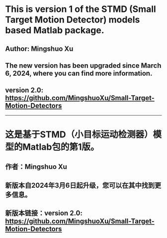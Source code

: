# This is version 1 of the STMD (Small Target Motion Detector) models based Matlab package.
## Author: Mingshuo Xu
## The new version has been upgraded since March 6, 2024, where you can find more information.
## version 2.0: https://github.com/MingshuoXu/Small-Target-Motion-Detectors

------------------------
# 这是基于STMD（小目标运动检测器）模型的Matlab包的第1版。
## 作者：Mingshuo Xu
## 新版本自2024年3月6日起升级，您可以在其中找到更多信息。
## 新版本链接：version 2.0: https://github.com/MingshuoXu/Small-Target-Motion-Detectors
